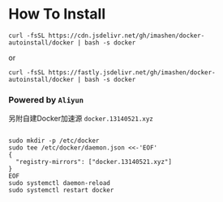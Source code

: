 # How To Install
`curl -fsSL https://cdn.jsdelivr.net/gh/imashen/docker-autoinstall/docker | bash -s docker`

or

`curl -fsSL https://fastly.jsdelivr.net/gh/imashen/docker-autoinstall/docker | bash -s docker`

### Powered by `Aliyun`

另附自建Docker加速源 `docker.13140521.xyz`

```

sudo mkdir -p /etc/docker
sudo tee /etc/docker/daemon.json <<-'EOF'
{
  "registry-mirrors": ["docker.13140521.xyz"]
}
EOF
sudo systemctl daemon-reload
sudo systemctl restart docker

```
